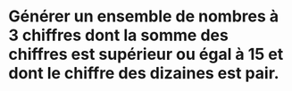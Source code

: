 # Générer un ensemble de nombres à 3 chiffres dont la somme des chiffres est supérieur ou égal à 15 et dont le chiffre des dizaines est pair.
